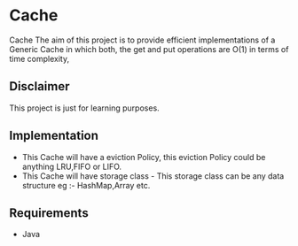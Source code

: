 
# Cache 
 Cache The aim of this project is to provide efficient implementations of a Generic Cache in which both, the get and put operations are O(1) in terms of time complexity, 


## Disclaimer

This project is just for learning purposes.


## Implementation

- This Cache will have a eviction Policy, this eviction Policy could be anything LRU,FIFO or LIFO.
- This Cache will have storage class - This storage class can be any data structure eg :- HashMap,Array etc.





## Requirements
- Java
